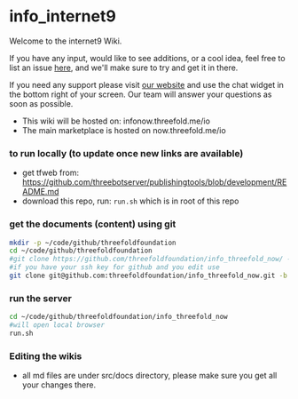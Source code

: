 # info_internet9

Welcome to the internet9  Wiki.

If you have any input, would like to see additions, or a cool idea, feel free to list an issue [here](https://github.com/threefoldfoundation/info_internet9/issues), and we'll make sure to try and get it in there.

If you need any support please visit [our website](https://www.threefold.io) and use the chat widget in the bottom right of your screen. Our team will answer your questions as soon as possible.


- This wiki will be hosted on: infonow.threefold.me/io
- The main marketplace is hosted on now.threefold.me/io


### to run locally (to update once new links are available)

- get tfweb from: https://github.com/threebotserver/publishingtools/blob/development/README.md
- download this repo, run: ```run.sh``` which is in root of this repo

### get the documents (content) using git

```bash
mkdir -p ~/code/github/threefoldfoundation
cd ~/code/github/threefoldfoundation
#git clone https://github.com/threefoldfoundation/info_threefold_now/ -b development
#if you have your ssh key for github and you edit use
git clone git@github.com:threefoldfoundation/info_threefold_now.git -b development
```

### run the server

```bash
cd ~/code/github/threefoldfoundation/info_threefold_now
#will open local browser
run.sh
```

### Editing the wikis

- all md files are under src/docs directory, please make sure you get all your changes there.
